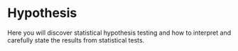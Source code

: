 # Hypothesis
Here you will discover statistical hypothesis testing and how to interpret and carefully state the results from statistical tests.
